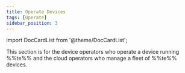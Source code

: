 ```yaml
---
title: Operate Devices
tags: [Operate]
sidebar_position: 3
---
```


import DocCardList from '@theme/DocCardList';

This section is for the device operators who operate a device running %%te%%
and the cloud operators who manage a fleet of %%te%% devices.

<DocCardList />
